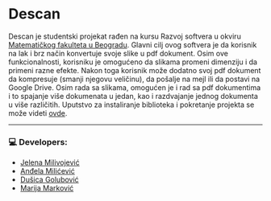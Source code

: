 # Descan

Descan je studentski projekat rađen na kursu Razvoj softvera u okviru [Matematičkog fakulteta u Beogradu](http://www.matf.bg.ac.rs/). Glavni cilj ovog softvera je da korisnik na lak i brz način konvertuje svoje slike u pdf dokument. Osim ove funkcionalnosti, korisniku je omogućeno da slikama promeni dimenziju i da primeni razne efekte. Nakon toga korisnik može dodatno svoj pdf dokument da kompresuje (smanji njegovu veličinu), da pošalje na mejl ili da postavi na Google Drive. Osim rada sa slikama, omogućen je i rad sa pdf dokumentima i to spajanje više dokumenata u jedan, kao i razdvajanje jednog dokumenta u više različitih. Uputstvo za instaliranje biblioteka i pokretanje projekta se može videti [ovde](https://gitlab.com/matf-bg-ac-rs/course-rs/projects-2020-2021/07-descan/-/wikis/Instalacija-i-pokretanje).

---

### :computer: Developers:
- [Jelena Milivojević](https://gitlab.com/ratspeaker)
- [Anđela Milićević](https://gitlab.com/andjaam)
- [Dušica Golubović](https://gitlab.com/golubovicd)
- [Marija Marković](https://gitlab.com/marija.markovic)
